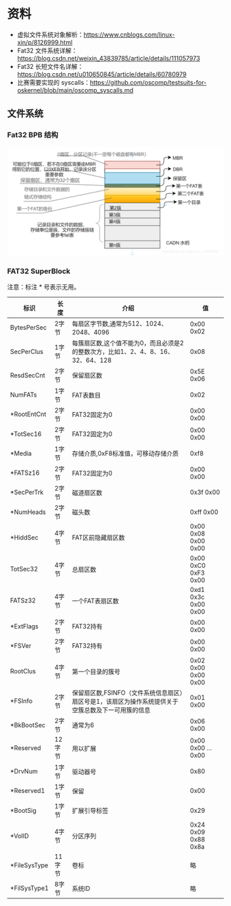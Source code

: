 # 资料

- 虚拟文件系统对象解析：https://www.cnblogs.com/linux-xin/p/8126999.html
- Fat32 文件系统详解：https://blog.csdn.net/weixin_43839785/article/details/111057973
- Fat32 长短文件名详解：https://blog.csdn.net/u010650845/article/details/60780979
- 比赛需要实现的 syscalls：https://github.com/oscomp/testsuits-for-oskernel/blob/main/oscomp_syscalls.md

## 文件系统

### Fat32 BPB 结构

![](./image/Fat32结构图.jpg)

### FAT32 SuperBlock

注意：标注 * 号表示无用。

|标识|长度|介绍|值|
|---|---|---|---|
|BytesPerSec|2字节|每扇区字节数,通常为512、1024、2048、4096|0x00 0x02|
|SecPerClus|1字节|每簇扇区数,这个值不能为0，而且必须是2的整数次方，比如1、2、4、8、16、32、64、128|0x08|
|ResdSecCnt|2字节|保留扇区数|0x5E 0x06|
|NumFATs|1字节|FAT表数目|0x02|
|*RootEntCnt|2字节|FAT32固定为0|0x00 0x00|
|*TotSec16|2字节|FAT32固定为0|0x00 0x00|
|*Media|1字节|存储介质,0xF8标准值，可移动存储介质|0xf8|
|*FATSz16|2字节|FAT32固定为0|0x00 0x00|
|*SecPerTrk|2字节|磁道扇区数|0x3f 0x00|
|*NumHeads|2字节|磁头数|0xff 0x00|
|*HiddSec|4字节|FAT区前隐藏扇区数|0x00 0x08 0x00 0x00|
|TotSec32|4字节|总扇区数|0x00 0xC0 0xF3 0x00|
|FATSz32|4字节|一个FAT表扇区数|0xd1 0x3c 0x00 0x00|
|*ExtFlags|2字节|FAT32持有|0x00 0x00|
|*FSVer|2字节|FAT32持有|0x00 0x00|
|RootClus|4字节|第一个目录的簇号|0x02 0x00 0x00 0x00|
|*FSInfo|2字节|保留扇区数,FSINFO（文件系统信息扇区）扇区号是1，该扇区为操作系统提供关于空簇总数及下一可用簇的信息|0x01 0x00|
|*BkBootSec|2字节|通常为6|0x06 0x00|
|*Reserved|12字节|用以扩展|0x00 0x00 … 0x00|
|*DrvNum|1字节|驱动器号|0x80|
|*Reserved1|1字节|保留|0x00|
|*BootSig|1字节|扩展引导标签|0x29|
|*VolID|4字节|分区序列|0x24 0x09 0x88 0x8a|
|*FileSysType|11字节|卷标|略|
|*FilSysType1|8字节|系统ID|略|